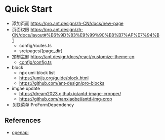 # Quick Start

- 添加页面 https://pro.ant.design/zh-CN/docs/new-page
- 页面权限 https://pro.ant.design/zh-CN/docs/layout#%E6%9D%83%E9%99%90%E8%B7%AF%E7%94%B1
  - config/routes.ts
  - src/pages/{page_dir}
- 定制主题 https://ant.design/docs/react/customize-theme-cn
  - [config/config.ts](../config/config.ts)
- block
  - npx umi block list
  - https://umijs.org/guide/block.html
  - https://github.com/ant-design/pro-blocks
- imgae update
  - https://dream2023.github.io/antd-image-cropper/
  - https://github.com/nanxiaobei/antd-img-crop
- 关联菜单 ProFormDependency

## References

- [openapi](./openapi.md)
